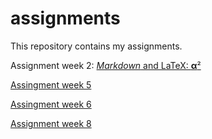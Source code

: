 # assignments
This repository contains my assignments.

Assignment week 2:
[*Markdown* and LaTeX: **α**²](https://github.com/tomurbaschek/assignments/blob/master/Assignment_week_2.ipynb)

[Assingment week 5 ](https://github.com/tomurbaschek/assignments/blob/master/Assignment_week_5.ipynb)

[Assingment week 6 ](https://github.com/tomurbaschek/assignments/blob/master/assignment4.ipynb)

[Assignment week 8](https://github.com/tomurbaschek/assignments/blob/master/assignment5.ipynb)
